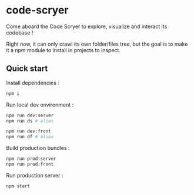 # code-scryer

Come aboard the Code Scryer to explore, visualize and interact its codebase !

Right now, it can only crawl its own folder/files tree, but the goal is to make it a npm module to install in projects to inspect.

## Quick start

Install dependencies :

```sh
npm i
```

Run local dev environment :

```sh
npm run dev:server
npm run ds # alias

npm run dev:front
npm run df # alias
```

Build production bundles :

```sh
npm run prod:server
npm run prod:front
```

Run production server :

```sh
npm start
```
